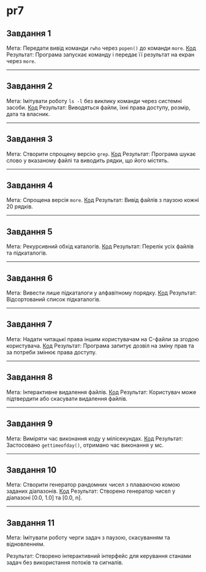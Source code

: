 # pr7

## Завдання 1
Мета: Передати вивід команди `rwho` через `popen()` до команди `more`.
[Код](https://github.com/VladHume/pr7/blob/main/task1.c)
Результат: Програма запускає команду і передає її результат на екран через `more`.

---

## Завдання 2
Мета: Імітувати роботу `ls -l` без виклику команди через системні засоби.
[Код](https://github.com/VladHume/pr7/blob/main/task2.c)
Результат: Виводяться файли, їхні права доступу, розмір, дата та власник.

---

## Завдання 3
Мета: Створити спрощену версію `grep`.
[Код](https://github.com/VladHume/pr7/blob/main/task3.c)
Результат: Програма шукає слово у вказаному файлі та виводить рядки, що його містять.

---

## Завдання 4
Мета: Спрощена версія `more`.
[Код](https://github.com/VladHume/pr7/blob/main/task4.c)
Результат: Вивід файлів з паузою кожні 20 рядків.

---

## Завдання 5
Мета: Рекурсивний обхід каталогів.
[Код](https://github.com/VladHume/pr7/blob/main/task5.c)
Результат: Перелік усіх файлів та підкаталогів.

---

## Завдання 6
Мета: Вивести лише підкаталоги у алфавітному порядку.
[Код](https://github.com/VladHume/pr7/blob/main/task6.c)
Результат: Відсортований список підкаталогів.

---

## Завдання 7
Мета: Надати читацькі права іншим користувачам на C-файли за згодою користувача.
[Код](https://github.com/VladHume/pr7/blob/main/task7.c)
Результат: Програма запитує дозвіл на зміну прав та за потреби змінює права доступу.

---

## Завдання 8
Мета: Інтерактивне видалення файлів.
[Код](https://github.com/VladHume/pr7/blob/main/task8.c)
Результат: Користувач може підтвердити або скасувати видалення файлів.

---

## Завдання 9
Мета: Виміряти час виконання коду у мілісекундах.
[Код](https://github.com/VladHume/pr7/blob/main/task9.c)
Результат: Застосовано `gettimeofday()`, отримано час виконання у мс.

---

## Завдання 10
Мета: Створити генератор рандомних чисел з плаваючою комою заданих діапазонів.
[Код](https://github.com/VladHume/pr7/blob/main/task10.c)
Результат: Створено генератор чисел у діапазоні [0.0, 1.0] та [0.0, n].

---

## Завдання 11
Мета: Імітувати роботу черги задач з паузою, скасуванням та відновленням.

Результат: Створено інтерактивний інтерфейс для керування станами задач без використання потоків та сигналів.
